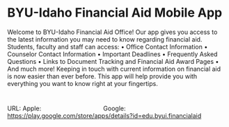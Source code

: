 BYU-Idaho Financial Aid Mobile App
=============
Welcome to BYU-Idaho Financial Aid Office!
Our app gives you access to the latest information you may need to know regarding financial aid. Students, faculty and staff can access:
•	Office Contact Information
•	Counselor Contact Information
•	Important Deadlines
•	Frequently Asked Questions
•	Links to Document Tracking and Financial Aid Award Pages
•	And much more!
Keeping in touch with current information on financial aid is now easier than ever before. This app will help provide you with everything you want to know right at your fingertips.

URL:
Apple: <a href="https://itunes.apple.com/us/app/byu-idaho-financial-aid/id748690173?mt=8&uo=4" target="itunes_store" style="display:inline-block;overflow:hidden;background:url(https://linkmaker.itunes.apple.com/htmlResources/assets/en_us//images/web/linkmaker/badge_appstore-lrg.png) no-repeat;width:135px;height:40px;@media only screen{background-image:url(https://linkmaker.itunes.apple.com/htmlResources/assets/en_us//images/web/linkmaker/badge_appstore-lrg.svg);}"></a>
Google: https://play.google.com/store/apps/details?id=edu.byui.financialaid
